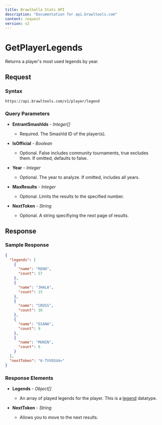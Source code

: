 ```yaml
---
title: Brawlhalla Stats API
description: "Documentation for api.brawltools.com"
content: request
version: v2
---
```


# GetPlayerLegends

Returns a player's most used legends by year.

## Request

### Syntax

`https://api.brawltools.com/v1/player/legend`

### Query Parameters

- **EntrantSmashIds** - _Integer[]_
  - Required. The SmashId ID of the player(s).

- **IsOfficial** - _Boolean_
  - Optional. False includes community tournaments, true excludes them. If omitted, defaults to false.

- **Year** - _Integer_
  - Optional. The year to analyze. If omitted, includes all years.

- **MaxResults** - _Integer_
  - Optional. Limits the results to the specified number.

- **NextToken** - _String_
  - Optional. A string specifiying the next page of results.

## Response

### Sample Response

```json
{
  "legends": [
    {
      "name": "RENO",
      "count": 57
    },
    {
      "name": "JHALA",
      "count": 15
    },
    {
      "name": "CROSS",
      "count": 10
    },
    {
      "name": "DIANA",
      "count": 9
    },
    {
      "name": "MUNIN",
      "count": 6
    }
  ],
  "nextToken": "6-TVVOSU4="
}
```

### Response Elements

- **Legends** - _Object[]_
  - An array of played legends for the player. This is a <a href="../../datatypes/legend">legend</a> datatype.

- **NextToken** - _String_
  - Allows you to move to the next results.
